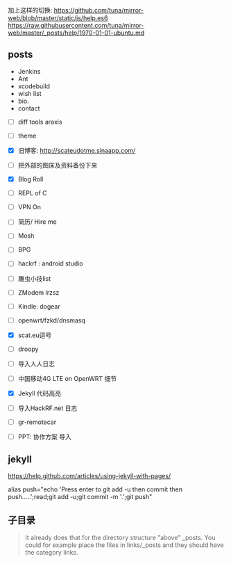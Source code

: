 

加上这样的切换:
<https://github.com/tuna/mirror-web/blob/master/static/js/help.es6>
<https://raw.githubusercontent.com/tuna/mirror-web/master/_posts/help/1970-01-01-ubuntu.md>



## posts

 - Jenkins 
 - Ant
 - xcodebuild
 - wish list
 - bio.
 - contact
 
 - [ ] diff tools araxis
 - [ ] theme
 
 - [x] 旧博客: http://scateudotme.sinaapp.com/
 
 - [ ] 把外部的图床及资料备份下来
 
 - [x] Blog Roll
  
 - [ ] REPL of C
 - [ ] VPN On
 - [ ] 简历/ Hire me

 - [ ] Mosh
 - [ ] BPG
 - [ ] hackrf : android studio
 
 - [ ] 雕虫小技list
 - [ ] ZModem lrzsz
 - [ ] Kindle: dogear
 - [ ] openwrt/fzkd/dnsmasq
 - [x] scat.eu逗号
 - [ ] droopy
 - [ ] 导入人人日志
 - [ ] 中国移动4G LTE on OpenWRT 细节
 - [x] Jekyll 代码高亮
 - [ ] 导入HackRF.net 日志
 - [ ] gr-remotecar

 - [ ] PPT: 协作方案 导入


## jekyll

https://help.github.com/articles/using-jekyll-with-pages/

alias push="echo 'Press enter to git add -u then commit then push.....';read;git add -u;git commit -m '.';git push"


## 子目录

> It already does that for the directory structure "above" _posts. You could for example place the files in links/_posts and they should have the category links.
